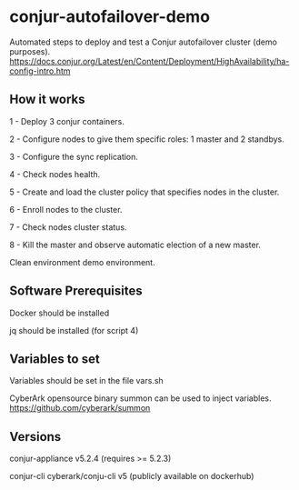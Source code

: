 # conjur-autofailover-demo

Automated steps to deploy and test a Conjur autofailover cluster (demo purposes).
https://docs.conjur.org/Latest/en/Content/Deployment/HighAvailability/ha-config-intro.htm 

## How it works 
1 - Deploy 3 conjur containers. 

2 - Configure nodes to give them specific roles: 1 master and 2 standbys.

3 - Configure the sync replication.

4 - Check nodes health.

5 - Create and load the cluster policy that specifies nodes in the cluster.

6 - Enroll nodes to the cluster.

7 - Check nodes cluster status. 

8 - Kill the master and observe automatic election of a new master.

Clean environment demo environment.

## Software Prerequisites
Docker should be installed

jq should be installed (for script 4)

## Variables to set
Variables should be set in the file vars.sh

CyberArk opensource binary summon can be used to inject variables. 
https://github.com/cyberark/summon

## Versions
conjur-appliance v5.2.4 (requires >= 5.2.3)

conjur-cli cyberark/conju-cli v5 (publicly available on dockerhub)

